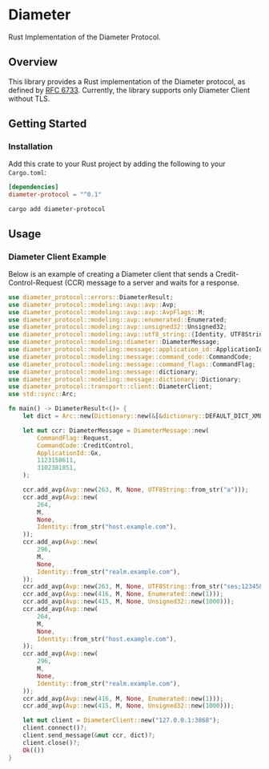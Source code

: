 # Diameter

Rust Implementation of the Diameter Protocol.

## Overview

This library provides a Rust implementation of the Diameter protocol, as defined by [RFC 6733](https://tools.ietf.org/html/rfc6733).
Currently, the library supports only Diameter Client without TLS.

## Getting Started

### Installation
Add this crate to your Rust project by adding the following to your `Cargo.toml`:

```toml
[dependencies]
diameter-protocol = "^0.1"
```

```shell
cargo add diameter-protocol
```

## Usage

### Diameter Client Example
Below is an example of creating a Diameter client that sends a Credit-Control-Request (CCR) message to a server and waits for a response.


```rust
use diameter_protocol::errors::DiameterResult;
use diameter_protocol::modeling::avp::avp::Avp;
use diameter_protocol::modeling::avp::avp::AvpFlags::M;
use diameter_protocol::modeling::avp::enumerated::Enumerated;
use diameter_protocol::modeling::avp::unsigned32::Unsigned32;
use diameter_protocol::modeling::avp::utf8_string::{Identity, UTF8String};
use diameter_protocol::modeling::diameter::DiameterMessage;
use diameter_protocol::modeling::message::application_id::ApplicationId;
use diameter_protocol::modeling::message::command_code::CommandCode;
use diameter_protocol::modeling::message::command_flags::CommandFlag;
use diameter_protocol::modeling::message::dictionary;
use diameter_protocol::modeling::message::dictionary::Dictionary;
use diameter_protocol::transport::client::DiameterClient;
use std::sync::Arc;

fn main() -> DiameterResult<()> {
    let dict = Arc::new(Dictionary::new(&[&dictionary::DEFAULT_DICT_XML]));

    let mut ccr: DiameterMessage = DiameterMessage::new(
        CommandFlag::Request,
        CommandCode::CreditControl,
        ApplicationId::Gx,
        1123158611,
        3102381851,
    );

    ccr.add_avp(Avp::new(263, M, None, UTF8String::from_str("a")));
    ccr.add_avp(Avp::new(
        264,
        M,
        None,
        Identity::from_str("host.example.com"),
    ));
    ccr.add_avp(Avp::new(
        296,
        M,
        None,
        Identity::from_str("realm.example.com"),
    ));
    ccr.add_avp(Avp::new(263, M, None, UTF8String::from_str("ses;12345888")));
    ccr.add_avp(Avp::new(416, M, None, Enumerated::new(1)));
    ccr.add_avp(Avp::new(415, M, None, Unsigned32::new(1000)));
    ccr.add_avp(Avp::new(
        264,
        M,
        None,
        Identity::from_str("host.example.com"),
    ));
    ccr.add_avp(Avp::new(
        296,
        M,
        None,
        Identity::from_str("realm.example.com"),
    ));
    ccr.add_avp(Avp::new(416, M, None, Enumerated::new(1)));
    ccr.add_avp(Avp::new(415, M, None, Unsigned32::new(1000)));

    let mut client = DiameterClient::new("127.0.0.1:3868");
    client.connect()?;
    client.send_message(&mut ccr, dict)?;
    client.close()?;
    Ok(())
}
```